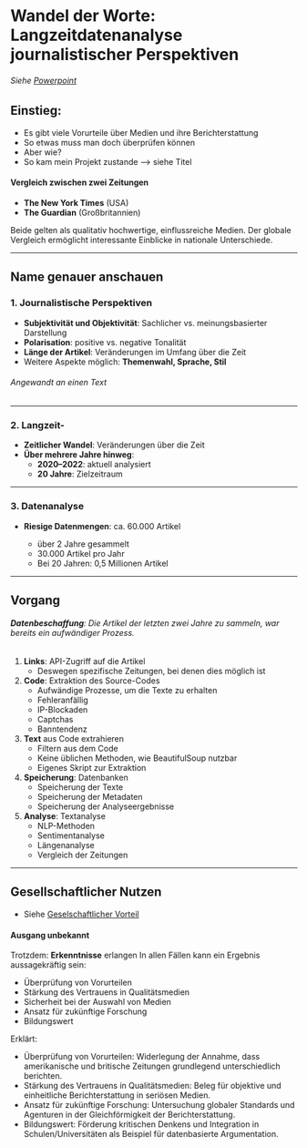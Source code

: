 # **Wandel der Worte: Langzeitdatenanalyse journalistischer Perspektiven**

###### Siehe [Powerpoint](./Präsentation.pptx)

## Einstieg:

- Es gibt viele Vorurteile über Medien und ihre Berichterstattung
- So etwas muss man doch überprüfen können
- Aber wie?
- So kam mein Projekt zustande
  --> siehe Titel

#### Vergleich zwischen zwei Zeitungen

- **The New York Times** (USA)
- **The Guardian** (Großbritannien)

Beide gelten als qualitativ hochwertige, einflussreiche Medien. Der globale Vergleich ermöglicht interessante Einblicke in nationale Unterschiede.

---

## **Name genauer anschauen**

### 1. Journalistische Perspektiven

- **Subjektivität und Objektivität**: Sachlicher vs. meinungsbasierter Darstellung
- **Polarisation**: positive vs. negative Tonalität
- **Länge der Artikel**: Veränderungen im Umfang über die Zeit
- Weitere Aspekte möglich: **Themenwahl, Sprache, Stil**

###### Angewandt an einen Text

---

### 2. Langzeit-

- **Zeitlicher Wandel**: Veränderungen über die Zeit
- **Über mehrere Jahre hinweg**:
  - **2020–2022**: aktuell analysiert
  - **20 Jahre**: Zielzeitraum

---

### 3. Datenanalyse

- **Riesige Datenmengen**: ca. 60.000 Artikel

  - über 2 Jahre gesammelt
  - 30.000 Artikel pro Jahr
  - Bei 20 Jahren: 0,5 Millionen Artikel

---

## Vorgang

###### **Datenbeschaffung**: Die Artikel der letzten zwei Jahre zu sammeln, war bereits ein aufwändiger Prozess.

1. **Links**: API-Zugriff auf die Artikel
   - Deswegen spezifische Zeitungen, bei denen dies möglich ist
2. **Code**: Extraktion des Source-Codes
   - Aufwändige Prozesse, um die Texte zu erhalten
   - Fehleranfällig
   - IP-Blockaden
   - Captchas
   - Banntendenz
3. **Text** aus Code extrahieren
   - Filtern aus dem Code
   - Keine üblichen Methoden, wie BeautifulSoup nutzbar
   - Eigenes Skript zur Extraktion
4. **Speicherung**: Datenbanken
   - Speicherung der Texte
   - Speicherung der Metadaten
   - Speicherung der Analyseergebnisse
5. **Analyse**: Textanalyse
   - NLP-Methoden
   - Sentimentanalyse
   - Längenanalyse
   - Vergleich der Zeitungen

---

## **Gesellschaftlicher Nutzen**

- Siehe [Geselschaftlicher Vorteil](../Gesellschaftlicher_Vorteil.md)

#### Ausgang unbekannt

Trotzdem: **Erkenntnisse** erlangen
In allen Fällen kann ein Ergebnis aussagekräftig sein:

- Überprüfung von Vorurteilen
- Stärkung des Vertrauens in Qualitätsmedien
- Sicherheit bei der Auswahl von Medien
- Ansatz für zukünftige Forschung
- Bildungswert

Erklärt:

- Überprüfung von Vorurteilen: Widerlegung der Annahme, dass amerikanische und britische Zeitungen grundlegend unterschiedlich berichten.
- Stärkung des Vertrauens in Qualitätsmedien: Beleg für objektive und einheitliche Berichterstattung in seriösen Medien.
- Ansatz für zukünftige Forschung: Untersuchung globaler Standards und Agenturen in der Gleichförmigkeit der Berichterstattung.
- Bildungswert: Förderung kritischen Denkens und Integration in Schulen/Universitäten als Beispiel für datenbasierte Argumentation.
